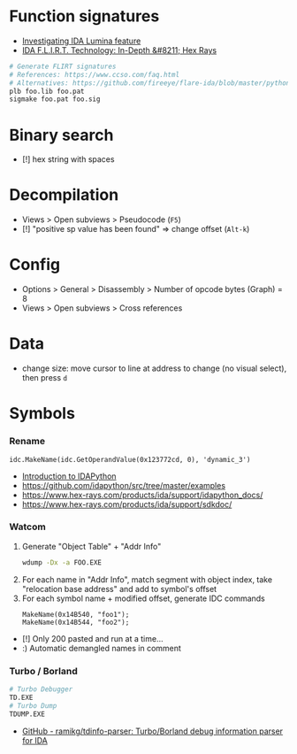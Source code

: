 # Function signatures

- [Investigating IDA Lumina feature ](https://www.synacktiv.com/en/publications/investigating-ida-lumina-feature.html)
- [IDA F\.L\.I\.R\.T\. Technology: In\-Depth &\#8211; Hex Rays](https://www.hex-rays.com/products/ida/tech/flirt/in_depth/)

```bash
# Generate FLIRT signatures
# References: https://www.ccso.com/faq.html
# Alternatives: https://github.com/fireeye/flare-ida/blob/master/python/flare/idb2pat.py
plb foo.lib foo.pat
sigmake foo.pat foo.sig
```

# Binary search

- [!] hex string with spaces

# Decompilation

- Views > Open subviews > Pseudocode (`F5`)
- [!] "positive sp value has been found" => change offset (`Alt-k`)

# Config

- Options > General > Disassembly > Number of opcode bytes (Graph) = 8
- Views > Open subviews > Cross references

# Data

- change size: move cursor to line at address to change (no visual select), then press `d`

# Symbols

### Rename

```
idc.MakeName(idc.GetOperandValue(0x123772cd, 0), 'dynamic_3')
```

- [Introduction to IDAPython](http://www.openrce.org/articles/full_view/11)
- https://github.com/idapython/src/tree/master/examples
- https://www.hex-rays.com/products/ida/support/idapython_docs/
- https://www.hex-rays.com/products/ida/support/sdkdoc/

### Watcom

1. Generate "Object Table" + "Addr Info"
    ```bash
    wdump -Dx -a FOO.EXE
    ```
2. For each name in "Addr Info", match segment with object index, take "relocation base address" and add to symbol's offset
3. For each symbol name + modified offset, generate IDC commands
    ```
    MakeName(0x14B540, "foo1");
    MakeName(0x14B544, "foo2");
    ```
- [!] Only 200 pasted and run at a time...
- :) Automatic demangled names in comment

### Turbo / Borland

```bash
# Turbo Debugger
TD.EXE
# Turbo Dump
TDUMP.EXE
```

- [GitHub \- ramikg/tdinfo\-parser: Turbo/Borland debug information parser for IDA](https://github.com/ramikg/tdinfo-parser)
